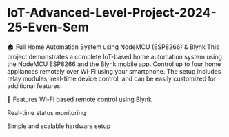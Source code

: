 # IoT-Advanced-Level-Project-2024-25-Even-Sem

🏠 Full Home Automation System using NodeMCU (ESP8266) & Blynk
This project demonstrates a complete IoT-based home automation system using the NodeMCU ESP8266 and the Blynk mobile app. Control up to four home appliances remotely over Wi-Fi using your smartphone. The setup includes relay modules, real-time device control, and can be easily customized for additional features.

🔧 Features
Wi-Fi based remote control using Blynk

Real-time status monitoring

Simple and scalable hardware setup

